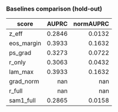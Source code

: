 ### Baselines comparison (hold-out)

| score | AUPRC | normAUPRC |
|---|---:|---:|
| z_eff | 0.2846 | 0.0132 |
| eos_margin | 0.3933 | 0.1632 |
| ps_grad | 0.3273 | 0.0722 |
| r_only | 0.3063 | 0.0432 |
| lam_max | 0.3933 | 0.1632 |
| grad_norm | nan | nan |
| r_full | nan | nan |
| sam1_full | 0.2865 | 0.0158 |
